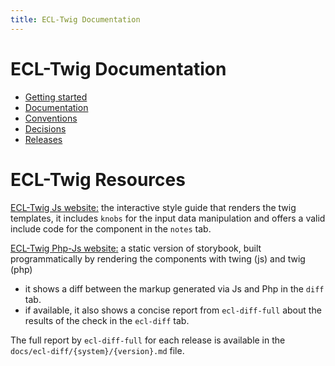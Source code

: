 ```yaml
---
title: ECL-Twig Documentation
---
```

# ECL-Twig Documentation

* [Getting started](./getting-started.md)
* [Documentation](./documentation.md)
* [Conventions](./conventions.md)
* [Decisions](./decisions)
* [Releases](./release.md)

# ECL-Twig Resources

[ECL-Twig Js website:](https://ecl-twig-js.netlify.app/) the interactive style guide that renders the twig templates, it includes `knobs` for the input data manipulation and offers a valid include code for the component in the `notes` tab.

[ECL-Twig Php-Js website:](https://ecl-twig-php.netlify.app/) a static version of storybook, built programmatically by rendering the components with twing (js) and twig (php)

* it shows a diff between the markup generated via Js and Php in the `diff` tab.
* if available, it also shows a concise report from `ecl-diff-full` about the results of the check in the `ecl-diff` tab.

The full report by `ecl-diff-full` for each release is available in the `docs/ecl-diff/{system}/{version}.md` file.
